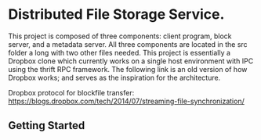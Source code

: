# Distributed File Storage Service.
This project is composed of three components: client program, block server, and a metadata server. All three components are located in the 
src folder a long with two other files needed. This project is essentially a Dropbox clone which currently works on a single host environment with IPC using the thrift RPC framework. The following link is an old version of how Dropbox works; and serves as the inspiration for the architecture. 

Dropbox protocol for blockfile transfer: https://blogs.dropbox.com/tech/2014/07/streaming-file-synchronization/

## Getting Started